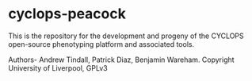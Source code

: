 cyclops-peacock
===============

This is the repository for the development and progeny of the CYCLOPS open-source phenotyping platform and associated tools.

Authors- Andrew Tindall, Patrick Diaz, Benjamin Wareham.
Copyright University of Liverpool, 
GPLv3